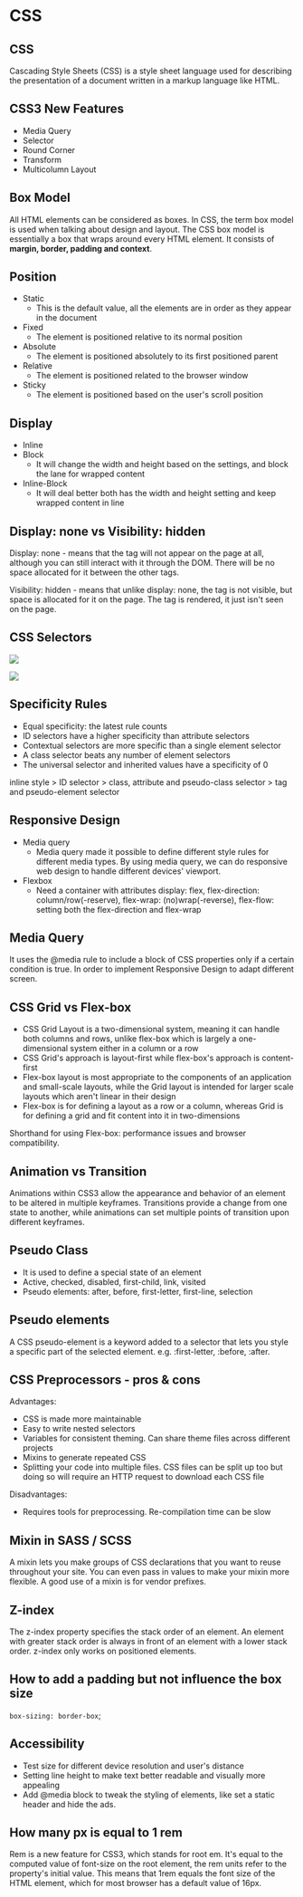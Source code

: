 # CSS

## CSS

Cascading Style Sheets \(CSS\) is a style sheet language used for describing the presentation of a document written in a markup language like HTML.

## CSS3 New Features

* Media Query
* Selector
* Round Corner
* Transform
* Multicolumn Layout

## Box Model

All HTML elements can be considered as boxes. In CSS, the term box model is used when talking about design and layout. The CSS box model is essentially a box that wraps around every HTML element. It consists of **margin, border, padding and context**.

## Position

* Static
  * This is the default value, all the elements are in order as they appear in the document
* Fixed 
  * The element is positioned relative to its normal position
* Absolute
  * The element is positioned absolutely to its first positioned parent
* Relative
  * The element is positioned related to the browser window
* Sticky
  * The element is positioned based on the user's scroll position

## Display

* Inline
* Block
  * It will change the width and height based on the settings, and block the lane for wrapped content
* Inline-Block
  * It will deal better both has the width and height setting and keep wrapped content in line

## Display: none vs Visibility: hidden

Display: none - means that the tag will not appear on the page at all, although you can still interact with it through the DOM. There will be no space allocated for it between the other tags.

Visibility: hidden - means that unlike display: none, the tag is not visible, but space is allocated for it on the page. The tag is rendered, it just isn't seen on the page.

## CSS Selectors

![](https://github.com/yao2007/study-node/tree/3c6d34232e6101eff8213fdac978957736ea079c/.gitbook/assets/image%20%2810%29.png)

![](https://github.com/yao2007/study-node/tree/3c6d34232e6101eff8213fdac978957736ea079c/.gitbook/assets/image%20%2814%29.png)

## Specificity Rules

* Equal specificity: the latest rule counts
* ID selectors have a higher specificity than attribute selectors
* Contextual selectors are more specific than a single element selector
* A class selector beats any number of element selectors
* The universal selector and inherited values have a specificity of 0

inline style &gt; ID selector &gt; class, attribute and pseudo-class selector &gt; tag and pseudo-element selector

## Responsive Design

* Media query 
  * Media query made it possible to define different style rules for different media types. By using media query, we can do responsive web design to handle different devices' viewport. 
* Flexbox 
  * Need a container with attributes display: flex, flex-direction: column/row\(-reserve\), flex-wrap: \(no\)wrap\(-reverse\), flex-flow: setting both the flex-direction and flex-wrap

## Media Query

It uses the @media rule to include a block of CSS properties only if a certain condition is true. In order to implement Responsive Design to adapt different screen.

## CSS Grid vs Flex-box

* CSS Grid Layout is a two-dimensional system, meaning it can handle both columns and rows, unlike flex-box which is largely a one-dimensional system either in a column or a row
* CSS Grid's approach is layout-first while flex-box's approach is content-first
* Flex-box layout is most appropriate to the components of an application and small-scale layouts, while the Grid layout is intended for larger scale layouts which aren't linear in their design
* Flex-box is for defining a layout as a row or a column, whereas Grid is for defining a grid and fit content into it in two-dimensions

Shorthand for using Flex-box: performance issues and browser compatibility.

## Animation vs Transition

Animations within CSS3 allow the appearance and behavior of an element to be altered in multiple keyframes. Transitions provide a change from one state to another, while animations can set multiple points of transition upon different keyframes.

## Pseudo Class

* It is used to define a special state of an element 
* Active, checked, disabled, first-child, link, visited
* Pseudo elements: after, before, first-letter, first-line, selection

## Pseudo elements

A CSS pseudo-element is a keyword added to a selector that lets you style a specific part of the selected element. e.g. :first-letter, :before, :after.

## CSS Preprocessors - pros & cons

Advantages:

* CSS is made more maintainable
* Easy to write nested selectors
* Variables for consistent theming. Can share theme files across different projects
* Mixins to generate repeated CSS
* Splitting your code into multiple files. CSS files can be split up too but doing so will require an HTTP request to download each CSS file

Disadvantages:

* Requires tools for preprocessing. Re-compilation time can be slow

## Mixin in SASS / SCSS

A mixin lets you make groups of CSS declarations that you want to reuse throughout your site. You can even pass in values to make your mixin more flexible. A good use of a mixin is for vendor prefixes.

## Z-index

The z-index property specifies the stack order of an element. An element with greater stack order is always in front of an element with a lower stack order. z-index only works on positioned elements.

## How to add a padding but not influence the box size

`box-sizing: border-box`;

## Accessibility

* Test size for different device resolution and user's distance
* Setting line height to make text better readable and visually more appealing
* Add @media block to tweak the styling of elements, like set a static header and hide the ads. 

## How many px is equal to 1 rem

Rem is a new feature for CSS3, which stands for root em. It's equal to the computed value of font-size on the root element, the rem units refer to the property's initial value. This means that 1rem equals the font size of the HTML element, which for most browser has a default value of 16px.

